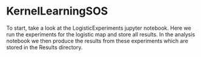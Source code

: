 # KernelLearningSOS
To start, take a look at the LogisticExperiments jupyter notebook. Here we run the experiments for the logistic map and store all results. In the analysis notebook we then produce the results from these experiments which are stored in the Results directory.
